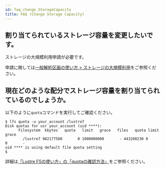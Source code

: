 ```yaml
---
id: faq_change_StorageCapacity
title: FAQ (Change Storage Capacity)
---
```



## 割り当てられているストレージ容量を変更したいです。

ストレージの大規模利用申請が必要です。

申請に関しては[一般解析区画の使い方 > ストレージの大規模利用](/general_analysis_division/largescale_storage)をご参照ください。


## 現在どのような配分でストレージ容量を割り当てられているのでしょうか。

以下のように`quota`コマンドを実行してご確認ください。

```
$ lfs quota -u your_account /lustre7
Disk quotas for usr your_account (uid ****):
      Filesystem  kbytes   quota   limit   grace   files   quota limit  
grace
        /lustre7 982177580       0 1000000000       - 443208230 0      
0       -
uid **** is using default file quota setting
$
```

詳細は[「Lustre FSの使い方」の「quotaの確認方法」](/general_analysis_division/ga_lustre#quotaの確認方法)をご参照ください。


